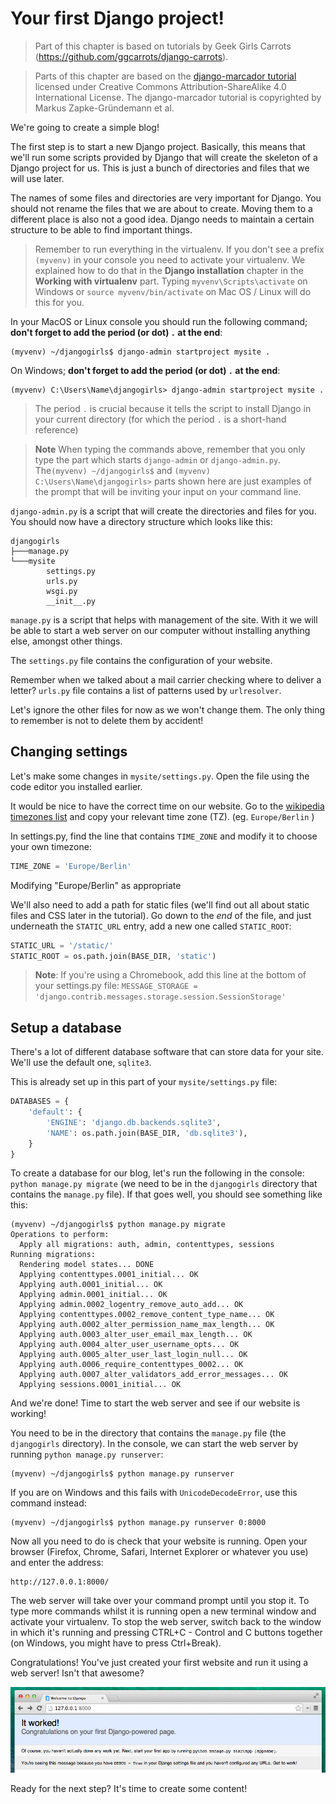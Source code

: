 # Your first Django project!

> Part of this chapter is based on tutorials by Geek Girls Carrots (https://github.com/ggcarrots/django-carrots).

> Parts of this chapter are based on the [django-marcador
tutorial](http://django-marcador.keimlink.de/) licensed under Creative Commons
Attribution-ShareAlike 4.0 International License. The django-marcador tutorial
is copyrighted by Markus Zapke-Gründemann et al.

We're going to create a simple blog!

The first step is to start a new Django project. Basically, this means that we'll run some scripts provided by Django that will create the skeleton of a Django project for us. This is just a bunch of directories and files that we will use later.

The names of some files and directories are very important for Django. You should not rename the files that we are about to create. Moving them to a different place is also not a good idea. Django needs to maintain a certain structure to be able to find important things.

> Remember to run everything in the virtualenv. If you don't see a prefix `(myvenv)` in your console you need to activate your virtualenv. We explained how to do that in the __Django installation__ chapter in the __Working with virtualenv__ part. Typing `myvenv\Scripts\activate` on Windows or
`source myvenv/bin/activate` on Mac OS / Linux will do this for you.

In your MacOS or Linux console you should run the following command; **don't forget to add the period (or dot) `.` at the end**:

    (myvenv) ~/djangogirls$ django-admin startproject mysite .

On Windows; **don't forget to add the period (or dot) `.` at the end**:

    (myvenv) C:\Users\Name\djangogirls> django-admin startproject mysite .

> The period `.` is crucial because it tells the script to install Django in your current directory (for which the period `.` is a short-hand reference)

> **Note** When typing the commands above, remember that you only type the part which starts `django-admin` or `django-admin.py`.
The`(myvenv) ~/djangogirls$` and `(myvenv) C:\Users\Name\djangogirls>` parts shown here are just examples
of the prompt that will be inviting your input on your command line.

`django-admin.py` is a script that will create the directories and files for you. You should now have a directory structure which looks like this:

    djangogirls
    ├───manage.py
    └───mysite
            settings.py
            urls.py
            wsgi.py
            __init__.py


`manage.py` is a script that helps with management of the site. With it we will be able to start a web server on our computer without installing anything else, amongst other things.

The `settings.py` file contains the configuration of your website.

Remember when we talked about a mail carrier checking where to deliver a letter? `urls.py` file contains a list of patterns used by `urlresolver`.

Let's ignore the other files for now as we won't change them. The only thing to remember is not to delete them by accident!


## Changing settings

Let's make some changes in `mysite/settings.py`. Open the file using the code editor you installed earlier.

It would be nice to have the correct time on our website. Go to the [wikipedia timezones list](http://en.wikipedia.org/wiki/List_of_tz_database_time_zones) and copy your relevant time zone (TZ). (eg. `Europe/Berlin` )

In settings.py, find the line that contains `TIME_ZONE` and modify it to choose your own timezone:

```python
TIME_ZONE = 'Europe/Berlin'
```

Modifying "Europe/Berlin" as appropriate


We'll also need to add a path for static files (we'll find out all about static files and CSS later in the tutorial). Go down to  the *end* of the file, and just underneath  the `STATIC_URL` entry, add a new one called `STATIC_ROOT`:

```python
STATIC_URL = '/static/'
STATIC_ROOT = os.path.join(BASE_DIR, 'static')
```

> **Note**: If you're using a Chromebook, add this line at the bottom of your settings.py file:
> `MESSAGE_STORAGE = 'django.contrib.messages.storage.session.SessionStorage'`

## Setup a database

There's a lot of different database software that can store data for your site. We'll use the default one, `sqlite3`.

This is already set up in this part of your `mysite/settings.py` file:

```python
DATABASES = {
    'default': {
        'ENGINE': 'django.db.backends.sqlite3',
        'NAME': os.path.join(BASE_DIR, 'db.sqlite3'),
    }
}
```

To create a database for our blog, let's run the following in the console: `python manage.py migrate` (we need to be in the `djangogirls` directory that contains the `manage.py` file). If that goes well, you should see something like this:

    (myvenv) ~/djangogirls$ python manage.py migrate
    Operations to perform:
      Apply all migrations: auth, admin, contenttypes, sessions
    Running migrations:
      Rendering model states... DONE
      Applying contenttypes.0001_initial... OK
      Applying auth.0001_initial... OK
      Applying admin.0001_initial... OK
      Applying admin.0002_logentry_remove_auto_add... OK
      Applying contenttypes.0002_remove_content_type_name... OK
      Applying auth.0002_alter_permission_name_max_length... OK
      Applying auth.0003_alter_user_email_max_length... OK
      Applying auth.0004_alter_user_username_opts... OK
      Applying auth.0005_alter_user_last_login_null... OK
      Applying auth.0006_require_contenttypes_0002... OK
      Applying auth.0007_alter_validators_add_error_messages... OK
      Applying sessions.0001_initial... OK


And we're done! Time to start the web server and see if our website is working!

You need to be in the directory that contains the `manage.py` file (the `djangogirls` directory). In the console, we can start the web server by running `python manage.py runserver`:

    (myvenv) ~/djangogirls$ python manage.py runserver

If you are on Windows and this fails with `UnicodeDecodeError`, use this command instead:

    (myvenv) ~/djangogirls$ python manage.py runserver 0:8000


Now all you need to do is check that your website is running. Open your browser (Firefox, Chrome, Safari, Internet Explorer or whatever you use) and enter the address:

    http://127.0.0.1:8000/

The web server will take over your command prompt until you stop it. To type more commands whilst it is running open a new terminal window and activate your virtualenv. To stop the web server, switch back to the window in which it's running and pressing CTRL+C - Control and C buttons together (on Windows, you might have to press Ctrl+Break).

Congratulations! You've just created your first website and run it using a web server! Isn't that awesome?

![It worked!](images/it_worked2.png)

Ready for the next step? It's time to create some content!
